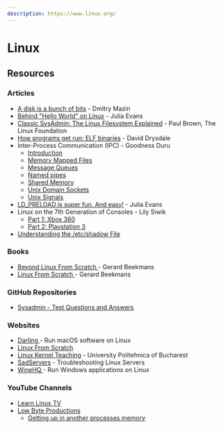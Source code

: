 ```yaml
---
description: https://www.linux.org/
---
```


# Linux

## Resources

### Articles

* [A disk is a bunch of bits](https://www.cyberdemon.org/2023/07/19/bunch-of-bits.html) - Dmitry Mazin
* [Behind "Hello World" on Linux](https://jvns.ca/blog/2023/08/03/behind--hello-world/) - Julia Evans
* [Classic SysAdmin: The Linux Filesystem Explained](https://www.linuxfoundation.org/blog/blog/classic-sysadmin-the-linux-filesystem-explained) - Paul Brown, The Linux Foundation
* [How programs get run: ELF binaries](https://lwn.net/Articles/631631/) - David Drysdale
* Inter-Process Communication (IPC) - Goodness Duru
  * [Introduction](https://goodyduru.github.io/os/2023/09/08/ipc-introduction.html)
  * [Memory Mapped Files](https://goodyduru.github.io/os/2024/03/18/ipc-mmap.html)
  * [Message Queues](https://goodyduru.github.io/os/2023/11/13/ipc-message-queues.html)
  * [Named pipes](https://goodyduru.github.io/os/2023/09/26/ipc-named-pipes.html)
  * [Shared Memory](https://goodyduru.github.io/os/2024/01/31/ipc-shared-memory.html)
  * [Unix Domain Sockets](https://goodyduru.github.io/os/2023/10/03/ipc-unix-domain-sockets.html)
  * [Unix Signals](https://goodyduru.github.io/os/2023/10/05/ipc-unix-signals.html)
* [LD\_PRELOAD is super fun. And easy!](https://jvns.ca/blog/2014/11/27/ld-preload-is-super-fun-and-easy/) - Julia Evans
* Linux on the 7th Generation of Consoles - Lily Siwik
  * [Part 1: Xbox 360](https://www.lilysthings.org/blog/linux-on-xbox360/)
  * [Part 2: Playstation 3](https://www.lilysthings.org/blog/linux-on-ps3/)
* [Understanding the /etc/shadow File](https://linuxize.com/post/etc-shadow-file/)

### Books

* [Beyond Linux From Scratch ](https://www.linuxfromscratch.org/blfs/view/stable/)- Gerard Beekmans
* [Linux From Scratch ](https://www.linuxfromscratch.org/lfs/view/stable/)- Gerard Beekmans

### GitHub Repositories

* [Sysadmin - Test Questions and Answers](https://github.com/trimstray/test-your-sysadmin-skills)

### Websites

* [Darling ](https://www.darlinghq.org/)- Run macOS software on Linux
* [Linux From Scratch](https://www.linuxfromscratch.org/lfs/)
* [Linux Kernel Teaching](https://linux-kernel-labs.github.io/refs/heads/master/index.html) - University Politehnica of Bucharest
* [SadServers](https://sadservers.com/scenarios) - Troubleshooting Linux Servers
* [WineHQ ](https://www.winehq.org/)- Run Windows applications on Linux

### YouTube Channels

* [Learn Linux TV](https://www.youtube.com/@LearnLinuxTV/videos)
* [Low Byte Productions](https://www.youtube.com/@LowByteProductions)
  * [Getting up in another processes memory](https://www.youtube.com/watch?v=0ihChIaN8d0)

